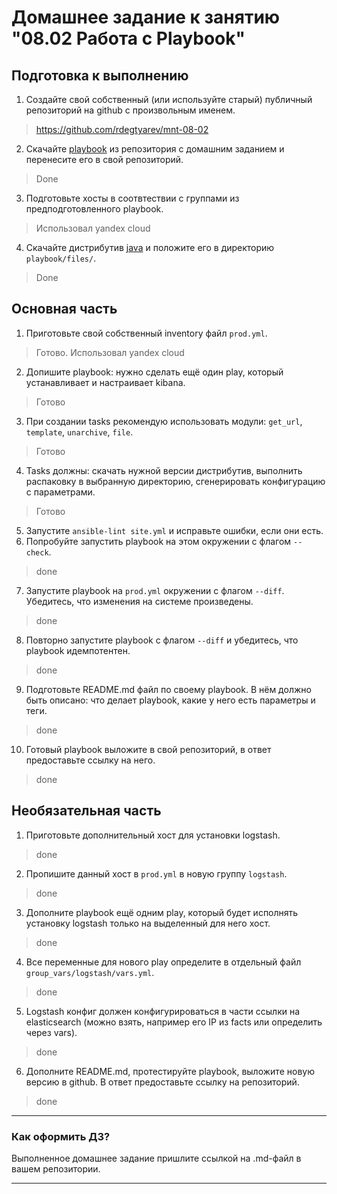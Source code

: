 # Домашнее задание к занятию "08.02 Работа с Playbook"

## Подготовка к выполнению
1. Создайте свой собственный (или используйте старый) публичный репозиторий на github с произвольным именем.
> https://github.com/rdegtyarev/mnt-08-02
2. Скачайте [playbook](./playbook/) из репозитория с домашним заданием и перенесите его в свой репозиторий.
> Done
3. Подготовьте хосты в соотвтествии с группами из предподготовленного playbook. 
> Использовал yandex cloud
4. Скачайте дистрибутив [java](https://www.oracle.com/java/technologies/javase-jdk11-downloads.html) и положите его в директорию `playbook/files/`. 
> Done

## Основная часть
1. Приготовьте свой собственный inventory файл `prod.yml`.
> Готово. Использовал yandex cloud
2. Допишите playbook: нужно сделать ещё один play, который устанавливает и настраивает kibana.
> Готово
3. При создании tasks рекомендую использовать модули: `get_url`, `template`, `unarchive`, `file`.
> Готово
4. Tasks должны: скачать нужной версии дистрибутив, выполнить распаковку в выбранную директорию, сгенерировать конфигурацию с параметрами.
> Готово
5. Запустите `ansible-lint site.yml` и исправьте ошибки, если они есть.
6. Попробуйте запустить playbook на этом окружении с флагом `--check`.
>done
7. Запустите playbook на `prod.yml` окружении с флагом `--diff`. Убедитесь, что изменения на системе произведены.
>done
8. Повторно запустите playbook с флагом `--diff` и убедитесь, что playbook идемпотентен.
>done
9. Подготовьте README.md файл по своему playbook. В нём должно быть описано: что делает playbook, какие у него есть параметры и теги.
>done
10. Готовый playbook выложите в свой репозиторий, в ответ предоставьте ссылку на него.
>done

## Необязательная часть

1. Приготовьте дополнительный хост для установки logstash.
>done
2. Пропишите данный хост в `prod.yml` в новую группу `logstash`.
>done
3. Дополните playbook ещё одним play, который будет исполнять установку logstash только на выделенный для него хост.
>done
4. Все переменные для нового play определите в отдельный файл `group_vars/logstash/vars.yml`.
>done
5. Logstash конфиг должен конфигурироваться в части ссылки на elasticsearch (можно взять, например его IP из facts или определить через vars).
>done
6. Дополните README.md, протестируйте playbook, выложите новую версию в github. В ответ предоставьте ссылку на репозиторий.
>done

---

### Как оформить ДЗ?

Выполненное домашнее задание пришлите ссылкой на .md-файл в вашем репозитории.

---
